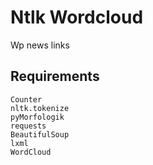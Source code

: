 # Ntlk Wordcloud
Wp news links

## Requirements

```
Counter
nltk.tokenize
pyMorfologik
requests
BeautifulSoup
lxml
WordCloud
```
